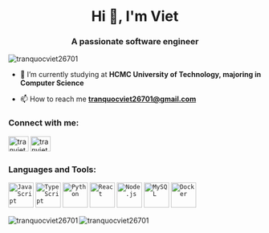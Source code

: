 <h1 align="center">Hi 👋, I'm Viet</h1>
<h3 align="center">A passionate software engineer</h3>

<p align="left"> <img src="https://komarev.com/ghpvc/?username=tranquocviet26701&label=Profile%20views&color=0e75b6&style=flat" alt="tranquocviet26701" /> </p>

- 🔭 I’m currently studying at **HCMC University of Technology, majoring in Computer Science**

- 📫 How to reach me **tranquocviet26701@gmail.com**

<h3 align="left">Connect with me:</h3>
<p align="left">
<a href="https://linkedin.com/in/tranviet26701" target="_blank"><img src="https://www.vectorlogo.zone/logos/linkedin/linkedin-icon.svg" alt="tranviet26701" height="30" width="40" /></a>
<a href="https://dev.to/tranviet" target="_blank"><img src="https://www.vectorlogo.zone/logos/devto/devto-icon.svg" alt="tranviet" height="30" width="40" /></a>
</p>

<h3 align="left">Languages and Tools:</h3>
<div align="left">
    <code><img height="50" src="https://user-images.githubusercontent.com/25181517/117447155-6a868a00-af3d-11eb-9cfe-245df15c9f3f.png" alt="JavaScript" title="JavaScript" /></code>
	<code><img height="50" src="https://user-images.githubusercontent.com/25181517/183890598-19a0ac2d-e88a-4005-a8df-1ee36782fde1.png" alt="TypeScript" title="TypeScript" /></code>
	<code><img height="50" src="https://user-images.githubusercontent.com/25181517/183423507-c056a6f9-1ba8-4312-a350-19bcbc5a8697.png" alt="Python" title="Python" /></code>
	<code><img height="50" src="https://user-images.githubusercontent.com/25181517/183897015-94a058a6-b86e-4e42-a37f-bf92061753e5.png" alt="React" title="React" /></code>
	<code><img height="50" src="https://user-images.githubusercontent.com/25181517/183568594-85e280a7-0d7e-4d1a-9028-c8c2209e073c.png" alt="Node.js" title="Node.js" /></code>
	<code><img height="50" src="https://user-images.githubusercontent.com/25181517/183896128-ec99105a-ec1a-4d85-b08b-1aa1620b2046.png" alt="MySQL" title="MySQL" /></code>
	<code><img height="50" src="https://user-images.githubusercontent.com/25181517/117207330-263ba280-adf4-11eb-9b97-0ac5b40bc3be.png" alt="Docker" title="Docker" /></code>
</div>

<p><img align="left" src="https://github-readme-stats.vercel.app/api/top-langs?username=tranquocviet26701&show_icons=true&locale=en&layout=compact" alt="tranquocviet26701" /></p>

<p><img align="center" src="https://github-readme-stats.vercel.app/api?username=tranquocviet26701&show_icons=true&locale=en" alt="tranquocviet26701" /></p>
